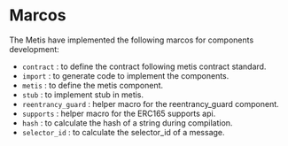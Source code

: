 # Marcos
The Metis have implemented the following marcos for components development:

- `contract` : to define the contract following metis contract standard.
- `import` : to generate code to implement the components.
- `metis` : to define the metis component.
- `stub` : to implement stub in metis.
- `reentrancy_guard` : helper macro for the reentrancy_guard component.
- `supports` : helper macro for the ERC165 supports api.
- `hash` : to calculate the hash of a string during compilation.
- `selector_id` : to calculate the selector_id of a message.